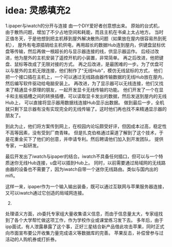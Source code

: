 # idea: 灵感填充2

1.ipaper与iwatch的分开与连接
由一个DIY爱好者创意想出来。
原始的台式机，由于散热问题，增加了不少占地空间和耗能，而且主机在书桌上太占地方。
当时正值冬天，于是他想到把主机移到屋外解决散热问题（如果放在屋内很容易热到死机），
屋外有电源插销给主机供电，再用超长的数据Hub连到屋内，供键盘鼠标优盘等传输，然后再做一根超长的与显示器连接的线，供显示器运作。
后经过改进，他为屋外的主机安装了遥控开机的小装置，非常简单。
再之后改进，他把键盘、鼠标等改成了无限对接的方式。
再之后改进，是最困难的一步。为了优盘可以与屋外的主机无限连接，他们制作了“无线Hub”，模仿无线鼠标的方式，
他们把一个接口插在主机上，一个可以通过无线路由器传输数据的无线Hub放在屋内，然后编写软件驱动给电脑安装上。
再改进，为了显示器可以无线连接，他们又找来了精通显卡原理的朋友，一起开发显卡无线传输的功能。
他们开发了一个在显卡和主板插槽之间的转换插槽，可以读取显卡发出的数据，然后发送到屋内的无线Hub上，
可以直接将显示器用数据线连接Hub显示出数据。
做到最后一步，全机就只剩下显示器有没有实现完全的无线传输了。这时他们再也找不来精通显示器的朋友了。

到此为止，他们将方案传到网上，在校园内论坛颇受好评，但因成本过高，稳定性不高等因素，没有受到厂商青睐。
但是扎克伯格通过渠道了解到了这个技术，于是花重金买下了他们的创意，并申请专利。然后聘请他们加入到开发团队，
提供专家，一起研发。

最后开发出了iwatch与ipaper的结合。iwatch不具备任何插口，但可以与一个特质迷你无线Hub连接，u盘可以插到Hub上。
同时，以前需要通过局域网的无线路由器的设备也不需要了，因为iwatch自带一个迷你无线路由。类似与国内出的mifi。

这样一来，ipaper作为一个输入输出装备，既可以通过互联网与苹果服务器连接，又可以iwatch通过它创造的局域网连接。


2.
处理语义方面，zb委托专家组大量收集语义信息，而由于信息量太大，专家组找到了各个大学帮忙做这项工作，作为学校作业或课堂练习发下去。
多年后，由于ipp面试，有人泄露暴露了这个事，正好三星结合新产品借此攻击苹果，同时正式向市面宣布要公开收集力量完成语义等数据库的完善。
苹果反击，补偿曾参与过活动的人购机券或打折券。